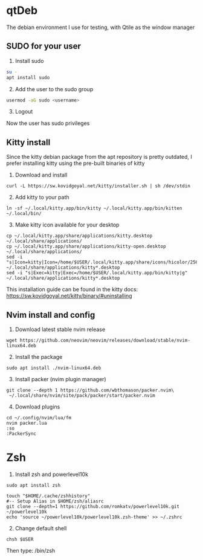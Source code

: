 # qtDeb
The debian environment I use for testing, with Qtile as the window manager

## SUDO for your user

1. Install sudo

```bash
su -
apt install sudo
```

2. Add the user to the sudo group

```bash
usermod -aG sudo <username>
```

3. Logout

Now the user has sudo privileges

## Kitty install

Since the kitty debian package from the apt repository is pretty outdated, I prefer installing kitty using the pre-built binaries of kitty

1. Download and install

```
curl -L https://sw.kovidgoyal.net/kitty/installer.sh | sh /dev/stdin
```

2. Add kitty to your path
```
ln -sf ~/.local/kitty.app/bin/kitty ~/.local/kitty.app/bin/kitten ~/.local/bin/
```

3. Make kitty icon available for your desktop
```
cp ~/.local/kitty.app/share/applications/kitty.desktop ~/.local/share/applications/
cp ~/.local/kitty.app/share/applications/kitty-open.desktop ~/.local/share/applications/
sed -i "s|Icon=kitty|Icon=/home/$USER/.local/kitty.app/share/icons/hicolor/256x256/apps/kitty.png|g" ~/.local/share/applications/kitty*.desktop
sed -i "s|Exec=kitty|Exec=/home/$USER/.local/kitty.app/bin/kitty|g" ~/.local/share/applications/kitty*.desktop
```

This installation guide can be found in the kitty docs:
https://sw.kovidgoyal.net/kitty/binary/#uninstalling


## Nvim install and config

1. Download latest stable nvim release

```
wget https://github.com/neovim/neovim/releases/download/stable/nvim-linux64.deb
```

2. Install the package

```
sudo apt install ./nvim-linux64.deb
```

3. Install packer (nvim plugin manager)

```
git clone --depth 1 https://github.com/wbthomason/packer.nvim\
 ~/.local/share/nvim/site/pack/packer/start/packer.nvim
```

4. Download plugins

```
cd ~/.config/nvim/lua/fm
nvim packer.lua
:so
:PackerSync
```


# Zsh

1. Install zsh and powerlevel10k

```
sudo apt install zsh

touch "$HOME/.cache/zshhistory"
#-- Setup Alias in $HOME/zsh/aliasrc
git clone --depth=1 https://github.com/romkatv/powerlevel10k.git ~/powerlevel10k
echo 'source ~/powerlevel10k/powerlevel10k.zsh-theme' >> ~/.zshrc
```

2. Change default shell
```
chsh $USER
```
Then type: /bin/zsh
